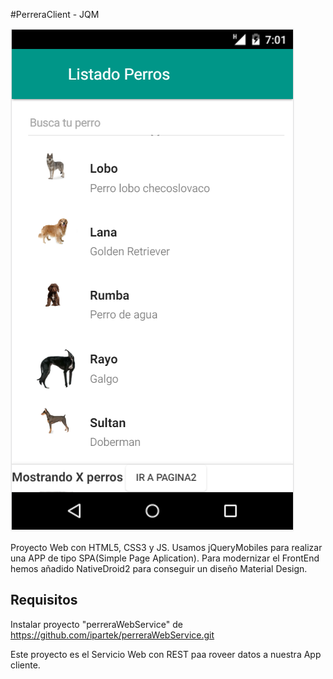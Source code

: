 #PerreraClient - JQM


![Alt text](screenshot.png?raw=true 'pantallazo App')

Proyecto Web con HTML5, CSS3 y JS. Usamos jQueryMobiles para realizar una APP de tipo SPA(Simple Page Aplication).
Para modernizar el FrontEnd hemos añadido NativeDroid2 para conseguir un diseño Material Design. 

## Requisitos 

Instalar proyecto "perreraWebService" de https://github.com/ipartek/perreraWebService.git

Este proyecto es el Servicio Web con REST paa roveer datos a nuestra App cliente.